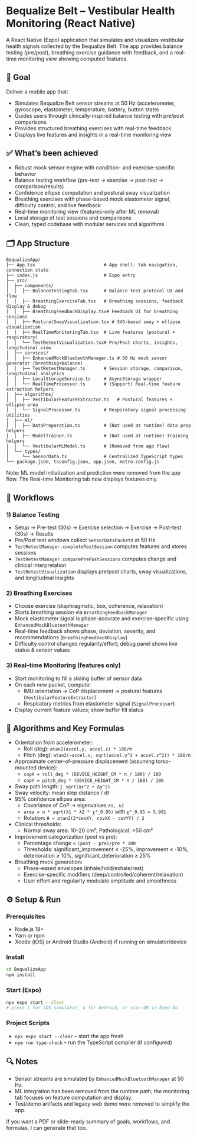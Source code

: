 # Bequalize Belt – Vestibular Health Monitoring (React Native)

A React Native (Expo) application that simulates and visualizes vestibular health signals collected by the Bequalize Belt. The app provides balance testing (pre/post), breathing exercise guidance with feedback, and a real-time monitoring view showing computed features.

## 🎯 Goal
Deliver a mobile app that:
- Simulates Bequalize Belt sensor streams at 50 Hz (accelerometer, gyroscope, elastometer, temperature, battery, button state)
- Guides users through clinically-inspired balance testing with pre/post comparisons
- Provides structured breathing exercises with real-time feedback
- Displays live features and insights in a real-time monitoring view

## ✅ What’s been achieved
- Robust mock sensor engine with condition- and exercise-specific behavior
- Balance testing workflow (pre-test → exercise → post-test → comparison/results)
- Confidence ellipse computation and postural sway visualization
- Breathing exercises with phase-based mock elastometer signal, difficulty control, and live feedback
- Real-time monitoring view (features-only after ML removal)
- Local storage of test sessions and comparisons
- Clean, typed codebase with modular services and algorithms

## 🗂️ App Structure
```
BequalizeApp/
├── App.tsx                          # App shell: tab navigation, connection state
├── index.js                         # Expo entry
├── src/
│  ├── components/
│  │  ├── BalanceTestingTab.tsx      # Balance test protocol UI and flow
│  │  ├── BreathingExerciseTab.tsx   # Breathing sessions, feedback display & debug
│  │  ├── BreathingFeedbackDisplay.tsx# Feedback UI for breathing sessions
│  │  ├── PosturalSwayVisualization.tsx # SVG-based sway + ellipse visualization
│  │  ├── RealTimeMonitoringTab.tsx  # Live features (postural + respiratory)
│  │  └── TestRetestVisualization.tsx# Pre/Post charts, insights, longitudinal view
│  ├── services/
│  │  ├── EnhancedMockBluetoothManager.ts # 50 Hz mock sensor generator (breathing+balance)
│  │  ├── TestRetestManager.ts       # Session storage, comparison, longitudinal analytics
│  │  ├── LocalStorageService.ts     # AsyncStorage wrapper
│  │  └── RealTimeProcessor.ts       # (Support) Real-time feature extraction helpers
│  ├── algorithms/
│  │  ├── VestibularFeatureExtractor.ts   # Postural features + ellipse area
│  │  └── SignalProcessor.ts         # Respiratory signal processing utilities
│  ├── ml/
│  │  ├── DataPreparation.ts         # (Not used at runtime) data prep helpers
│  │  ├── ModelTrainer.ts            # (Not used at runtime) training helpers
│  │  └── VestibularMLModel.ts       # (Removed from app flow)
│  └── types/
│     └── SensorData.ts              # Centralized TypeScript types
└── package.json, tsconfig.json, app.json, metro.config.js
```

Note: ML model initialization and prediction were removed from the app flow. The Real-time Monitoring tab now displays features only.

## 🧭 Workflows

### 1) Balance Testing
- Setup → Pre-test (30s) → Exercise selection → Exercise → Post-test (30s) → Results
- Pre/Post test windows collect `SensorDataPacket`s at 50 Hz
- `TestRetestManager.completeTestSession` computes features and stores sessions
- `TestRetestManager.comparePrePostSessions` computes change and clinical interpretation
- `TestRetestVisualization` displays pre/post charts, sway visualizations, and longitudinal insights

### 2) Breathing Exercises
- Choose exercise (diaphragmatic, box, coherence, relaxation)
- Starts breathing session via `BreathingFeedbackManager`
- Mock elastometer signal is phase-accurate and exercise-specific using `EnhancedMockBluetoothManager`
- Real-time feedback shows phase, deviation, severity, and recommendations (`BreathingFeedbackDisplay`)
- Difficulty control changes regularity/effort; debug panel shows live status & sensor values

### 3) Real-time Monitoring (features only)
- Start monitoring to fill a sliding buffer of sensor data
- On each new packet, compute:
  - IMU orientation → CoP displacement → postural features (`VestibularFeatureExtractor`)
  - Respiratory metrics from elastometer signal (`SignalProcessor`)
- Display current feature values; show buffer fill status

## 🔢 Algorithms and Key Formulas

- Orientation from accelerometer:
  - Roll (deg): `atan2(accel.y, accel.z) * 180/π`
  - Pitch (deg): `atan2(-accel.x, sqrt(accel.y^2 + accel.z^2)) * 180/π`
- Approximate center-of-pressure displacement (assuming torso-mounted device):
  - `copX = roll_deg * (DEVICE_HEIGHT_CM * π / 180) / 100`
  - `copY = pitch_deg * (DEVICE_HEIGHT_CM * π / 180) / 100`
- Sway path length: `∑ sqrt(Δx^2 + Δy^2)`
- Sway velocity: mean step distance / dt
- 95% confidence ellipse area:
  - Covariance of CoP → eigenvalues `λ1, λ2`
  - `area = π * sqrt(λ1 * λ2 * χ²_0.95)` with `χ²_0.95 = 5.991`
  - Rotation: `θ = atan2(2*covXY, covXX - covYY) / 2`
- Clinical thresholds:
  - Normal sway area: 10–20 cm²; Pathological: >50 cm²
- Improvement categorization (post vs pre):
  - Percentage change = `(post - pre)/pre * 100`
  - Thresholds: significant_improvement ≤ -25%, improvement ≤ -10%, deterioration ≥ 10%, significant_deterioration ≥ 25%
- Breathing mock generation:
  - Phase-eased envelopes (inhale/hold/exhale/rest)
  - Exercise-specific modifiers (deep/controlled/coherent/relaxation)
  - User effort and regularity modulate amplitude and smoothness

## ⚙️ Setup & Run

### Prerequisites
- Node.js 18+
- Yarn or npm
- Xcode (iOS) or Android Studio (Android) if running on simulator/device

### Install
```bash
cd BequalizeApp
npm install
```

### Start (Expo)
```bash
npx expo start --clear
# press i for iOS simulator, a for Android, or scan QR in Expo Go
```

### Project Scripts
- `npx expo start --clear` – start the app fresh
- `npm run type-check` – run the TypeScript compiler (if configured)

## 🔍 Notes
- Sensor streams are simulated by `EnhancedMockBluetoothManager` at 50 Hz.
- ML integration has been removed from the runtime path; the monitoring tab focuses on feature computation and display.
- Test/demo artifacts and legacy web demo were removed to simplify the app.

If you want a PDF or slide-ready summary of goals, workflows, and formulas, I can generate that too. 
